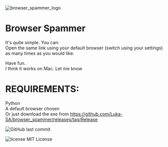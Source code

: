 ![browser_spammer_logo](https://user-images.githubusercontent.com/87711438/153806082-62bbea98-adb6-4463-ad01-9e2ae4a2809d.png)

# Browser Spammer
It's quite simple.
You can:      
Open the same link using your default browser (switch using your settings) as many times as you would like.

Have fun.  
I think it works on Mac.  Let me know  

# REQUIREMENTS:                                                                               
Python                                                                                                                  
A default browser chosen   
Or just download the exe from https://github.com/Luka-SA/browser_spammer/releases/tag/Release  

![GitHub last commit](https://img.shields.io/github/last-commit/Luka-SA/browser_spammer.svg?style=plastic)

![license MIT License](https://img.shields.io/github/license/Luka-SA/browser_spammer?style=plastic)
